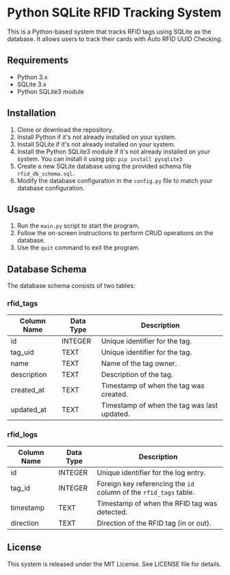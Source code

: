 # Python SQLite RFID Tracking System

This is a Python-based system that tracks RFID tags using SQLite as the database. It allows users to track their cards with Auto RFID UUID Checking.

## Requirements

- Python 3.x
- SQLite 3.x
- Python SQLite3 module

## Installation

1. Clone or download the repository.
2. Install Python if it's not already installed on your system.
3. Install SQLite if it's not already installed on your system.
4. Install the Python SQLite3 module if it's not already installed on your system. You can install it using pip: `pip install pysqlite3`
5. Create a new SQLite database using the provided schema file `rfid_db_schema.sql`.
6. Modify the database configuration in the `config.py` file to match your database configuration.

## Usage

1. Run the `main.py` script to start the program.
2. Follow the on-screen instructions to perform CRUD operations on the database.
3. Use the `quit` command to exit the program.

## Database Schema

The database schema consists of two tables:

### rfid_tags

| Column Name | Data Type | Description |
|-------------|----------|-------------|
| id | INTEGER | Unique identifier for the tag. |
| tag_uid | TEXT | Unique identifier for the tag. |
| name | TEXT | Name of the tag owner. |
| description | TEXT | Description of the tag. |
| created_at | TEXT | Timestamp of when the tag was created. |
| updated_at | TEXT | Timestamp of when the tag was last updated. |

### rfid_logs

| Column Name | Data Type | Description |
|-------------|----------|-------------|
| id | INTEGER | Unique identifier for the log entry. |
| tag_id | INTEGER | Foreign key referencing the `id` column of the `rfid_tags` table. |
| timestamp | TEXT | Timestamp of when the RFID tag was detected. |
| direction | TEXT | Direction of the RFID tag (in or out). |

## License

This system is released under the MIT License. See LICENSE file for details.
